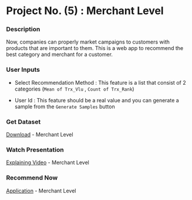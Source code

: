 # Project No. (5) : Merchant Level

### Description
Now, companies can properly market campaigns to customers with products that are important to them.
This is a web app to recommend the best category and merchant for a customer.

### User Inputs
- Select Recommendation Method : This feature is a list that consist of 2 categories (`Mean of Trx_Vlu` , `Count of Trx_Rank`)

- User Id : This feature should be a real value and you can generate a sample from the `Generate Samples` button

### Get Dataset
[Download](https://drive.google.com/file/d/16Z6rJlERf8RTJQERu5GayS5FoqkGI4uJ/view?usp=drive_link) - Merchant Level

### Watch Presentation
[Explaining Video](https://youtu.be/DT6DFmP62Hc) - Merchant Level

### Recommend Now
[Application](https://merchant-level.streamlit.app/) - Merchant Level

